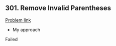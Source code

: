 ## 301. Remove Invalid Parentheses

[Problem link](https://leetcode.com/problems/remove-invalid-parentheses/)

- My approach

Failed
